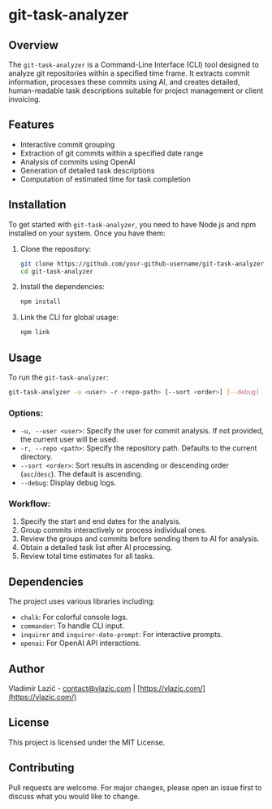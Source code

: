 # git-task-analyzer

## Overview

The `git-task-analyzer` is a Command-Line Interface (CLI) tool designed to analyze git repositories within a specified time frame. It extracts commit information, processes these commits using AI, and creates detailed, human-readable task descriptions suitable for project management or client invoicing.

## Features

- Interactive commit grouping
- Extraction of git commits within a specified date range
- Analysis of commits using OpenAI
- Generation of detailed task descriptions
- Computation of estimated time for task completion

## Installation

To get started with `git-task-analyzer`, you need to have Node.js and npm installed on your system. Once you have them:

1. Clone the repository:

   ```bash
   git clone https://github.com/your-github-username/git-task-analyzer.git
   cd git-task-analyzer
   ```

2. Install the dependencies:

   ```bash
   npm install
   ```

3. Link the CLI for global usage:
   ```bash
   npm link
   ```

## Usage

To run the `git-task-analyzer`:

```bash
git-task-analyzer -u <user> -r <repo-path> [--sort <order>] [--debug]
```

### Options:

- `-u, --user <user>`: Specify the user for commit analysis. If not provided, the current user will be used.
- `-r, --repo <path>`: Specify the repository path. Defaults to the current directory.
- `--sort <order>`: Sort results in ascending or descending order (`asc`/`desc`). The default is ascending.
- `--debug`: Display debug logs.

### Workflow:

1. Specify the start and end dates for the analysis.
2. Group commits interactively or process individual ones.
3. Review the groups and commits before sending them to AI for analysis.
4. Obtain a detailed task list after AI processing.
5. Review total time estimates for all tasks.

## Dependencies

The project uses various libraries including:

- `chalk`: For colorful console logs.
- `commander`: To handle CLI input.
- `inquirer` and `inquirer-date-prompt`: For interactive prompts.
- `openai`: For OpenAI API interactions.

## Author

Vladimir Lazić - [contact@vlazic.com](mailto:contact@vlazic.com) | [https://vlazic.com/](https://vlazic.com/)

## License

This project is licensed under the MIT License.

## Contributing

Pull requests are welcome. For major changes, please open an issue first to discuss what you would like to change.
